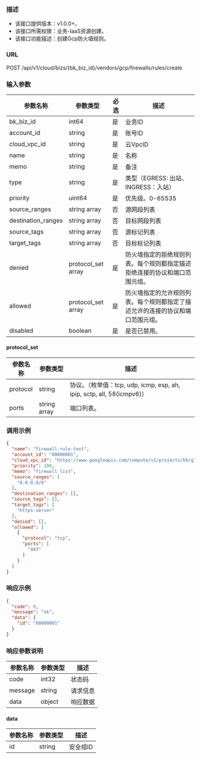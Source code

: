 ### 描述

- 该接口提供版本：v1.0.0+。
- 该接口所需权限：业务-IaaS资源创建。
- 该接口功能描述：创建Gcp防火墙规则。

### URL

POST /api/v1/cloud/bizs/{bk_biz_id}/vendors/gcp/firewalls/rules/create

### 输入参数

| 参数名称               | 参数类型               | 必选 | 描述                                      |
|--------------------|--------------------|----|-----------------------------------------|
| bk_biz_id          | int64              | 是  | 业务ID                                    |
| account_id         | string             | 是  | 账号ID                                    |
| cloud_vpc_id       | string             | 是  | 云VpcID                                  |
| name               | string             | 是  | 名称                                      |
| memo               | string             | 是  | 备注                                      |
| type               | string             | 是  | 类型（EGRESS: 出站、INGRESS：入站）               |
| priority           | uint64             | 是  | 优先级。0-65535                             |
| source_ranges      | string array       | 否  | 源网段列表                                   |
| destination_ranges | string array       | 否  | 目标网段列表                                  |
| source_tags        | string array       | 否  | 源标记列表                                   |
| target_tags        | string array       | 否  | 目标标记列表                                  |
| denied             | protocol_set array | 是  | 防火墙指定的拒绝规则列表。每个规则都指定描述拒绝连接的协议和端口范围元组。   |
| allowed            | protocol_set array | 是  | 防火墙指定的允许规则列表。每个规则都指定了描述允许的连接的协议和端口范围元组。 |
| disabled           | boolean            | 是  | 是否已禁用。                                  |

#### protocol_set

| 参数名称     | 参数类型         | 描述                                                            |
|----------|--------------|---------------------------------------------------------------|
| protocol | string       | 协议。（枚举值：tcp, udp, icmp, esp, ah, ipip, sctp, all, 58(icmpv6)） |
| ports    | string array | 端口列表。                                                         |

### 调用示例

```json
{
  "name": "firewall-rule-test",
  "account_id": "00000001",
  "cloud_vpc_id": "https://www.googleapis.com/compute/v1/projects/bk/global/networks/default",
  "priority": 100,
  "memo": "firewall list",
  "source_ranges": [
    "0.0.0.0/0"
  ],
  "destination_ranges": [],
  "source_tags": [],
  "target_tags": [
    "https-server"
  ],
  "denied": [],
  "allowed": [
    {
      "protocol": "tcp",
      "ports": [
        "443"
      ]
    }
  ]
}
```

### 响应示例

```json
{
  "code": 0,
  "message": "ok",
  "data": {
    "id": "00000001"
  }
}
```

### 响应参数说明

| 参数名称    | 参数类型   | 描述   |
|---------|--------|------|
| code    | int32  | 状态码  |
| message | string | 请求信息 |
| data    | object | 响应数据 |

#### data

| 参数名称 | 参数类型   | 描述    |
|------|--------|-------|
| id   | string | 安全组ID |
